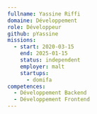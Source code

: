 ```yaml
---
fullname: Yassine Riffi
domaine: Développement
role: Développeur
github: pYassine
missions:
  - start: 2020-03-15
    end: 2025-01-15
    status: independent
    employer: malt
    startups:
      - domifa
competences:
  - Développement Backend
  - Développement Frontend
---
```

